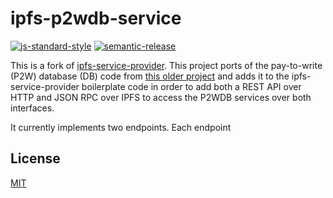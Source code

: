 # ipfs-p2wdb-service

[![js-standard-style](https://img.shields.io/badge/code%20style-standard-brightgreen.svg)](http://standardjs.com) [![semantic-release](https://img.shields.io/badge/%20%20%F0%9F%93%A6%F0%9F%9A%80-semantic--release-e10079.svg)](https://github.com/semantic-release/semantic-release)

This is a fork of [ipfs-service-provider](https://github.com/Permissionless-Software-Foundation/ipfs-service-provider). This project ports of the pay-to-write (P2W) database (DB) code from [this older project](https://github.com/Permissionless-Software-Foundation/pay-to-write-orbitdb) and adds it to the ipfs-service-provider boilerplate code in order to add both a REST API over HTTP and JSON RPC over IPFS to access the P2WDB services over both interfaces.

It currently implements two endpoints. Each endpoint

## License

[MIT](./LICENSE.md)
